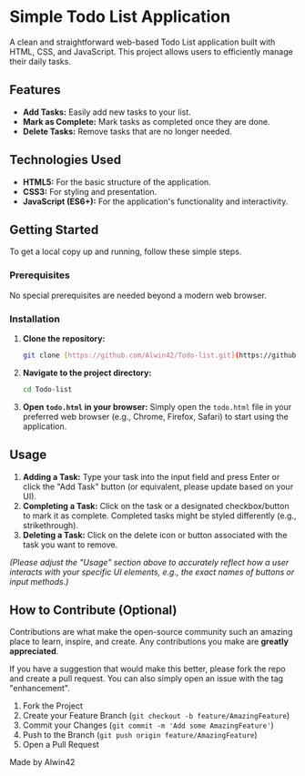 # Simple Todo List Application

A clean and straightforward web-based Todo List application built with HTML, CSS, and JavaScript. This project allows users to efficiently manage their daily tasks.

## Features

* **Add Tasks:** Easily add new tasks to your list.
* **Mark as Complete:** Mark tasks as completed once they are done.
* **Delete Tasks:** Remove tasks that are no longer needed.


## Technologies Used

* **HTML5:** For the basic structure of the application.
* **CSS3:** For styling and presentation.
* **JavaScript (ES6+):** For the application's functionality and interactivity.

## Getting Started

To get a local copy up and running, follow these simple steps.

### Prerequisites

No special prerequisites are needed beyond a modern web browser.

### Installation

1.  **Clone the repository:**
    ```bash
    git clone [https://github.com/Alwin42/Todo-list.git](https://github.com/Alwin42/Todo-list.git)
    ```
2.  **Navigate to the project directory:**
    ```bash
    cd Todo-list
    ```
3.  **Open `todo.html` in your browser:**
    Simply open the `todo.html` file in your preferred web browser (e.g., Chrome, Firefox, Safari) to start using the application.

## Usage

1.  **Adding a Task:** Type your task into the input field and press Enter or click the "Add Task" button (or equivalent, please update based on your UI).
2.  **Completing a Task:** Click on the task or a designated checkbox/button to mark it as complete. Completed tasks might be styled differently (e.g., strikethrough).
3.  **Deleting a Task:** Click on the delete icon or button associated with the task you want to remove.

*(Please adjust the "Usage" section above to accurately reflect how a user interacts with your specific UI elements, e.g., the exact names of buttons or input methods.)*

## How to Contribute (Optional)

Contributions are what make the open-source community such an amazing place to learn, inspire, and create. Any contributions you make are **greatly appreciated**.

If you have a suggestion that would make this better, please fork the repo and create a pull request. You can also simply open an issue with the tag "enhancement".

1.  Fork the Project
2.  Create your Feature Branch (`git checkout -b feature/AmazingFeature`)
3.  Commit your Changes (`git commit -m 'Add some AmazingFeature'`)
4.  Push to the Branch (`git push origin feature/AmazingFeature`)
5.  Open a Pull Request


Made by Alwin42